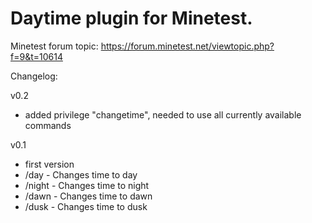 Daytime plugin for Minetest.
=====
Minetest forum topic: https://forum.minetest.net/viewtopic.php?f=9&t=10614

Changelog:

v0.2
  - added privilege "changetime", needed to use all currently available commands

v0.1
  - first version
  - /day - Changes time to day
  - /night - Changes time to night
  - /dawn - Changes time to dawn
  - /dusk - Changes time to dusk
